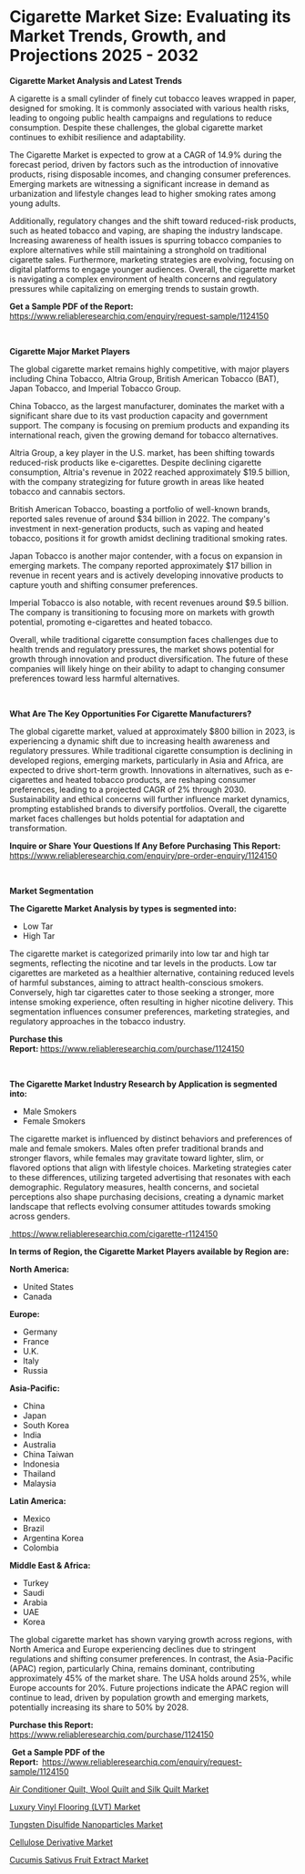 <p><h1>Cigarette Market Size: Evaluating its Market Trends, Growth, and Projections 2025 - 2032</h1></p><p><strong>Cigarette Market Analysis and Latest Trends</strong></p>
<p><p>A cigarette is a small cylinder of finely cut tobacco leaves wrapped in paper, designed for smoking. It is commonly associated with various health risks, leading to ongoing public health campaigns and regulations to reduce consumption. Despite these challenges, the global cigarette market continues to exhibit resilience and adaptability.</p><p>The Cigarette Market is expected to grow at a CAGR of 14.9% during the forecast period, driven by factors such as the introduction of innovative products, rising disposable incomes, and changing consumer preferences. Emerging markets are witnessing a significant increase in demand as urbanization and lifestyle changes lead to higher smoking rates among young adults. </p><p>Additionally, regulatory changes and the shift toward reduced-risk products, such as heated tobacco and vaping, are shaping the industry landscape. Increasing awareness of health issues is spurring tobacco companies to explore alternatives while still maintaining a stronghold on traditional cigarette sales. Furthermore, marketing strategies are evolving, focusing on digital platforms to engage younger audiences. Overall, the cigarette market is navigating a complex environment of health concerns and regulatory pressures while capitalizing on emerging trends to sustain growth.</p></p>
<p><strong>Get a Sample PDF of the Report:&nbsp;</strong> <a href="https://www.reliableresearchiq.com/enquiry/request-sample/1124150?utm_campaign=1896&utm_medium=2&utm_source=Github&utm_content=ia&utm_term=10022025&utm_id=cigarette">https://www.reliableresearchiq.com/enquiry/request-sample/1124150</a></p>
<p>&nbsp;</p>
<p><strong>Cigarette Major Market Players</strong></p>
<p><p>The global cigarette market remains highly competitive, with major players including China Tobacco, Altria Group, British American Tobacco (BAT), Japan Tobacco, and Imperial Tobacco Group. </p><p>China Tobacco, as the largest manufacturer, dominates the market with a significant share due to its vast production capacity and government support. The company is focusing on premium products and expanding its international reach, given the growing demand for tobacco alternatives.</p><p>Altria Group, a key player in the U.S. market, has been shifting towards reduced-risk products like e-cigarettes. Despite declining cigarette consumption, Altria's revenue in 2022 reached approximately $19.5 billion, with the company strategizing for future growth in areas like heated tobacco and cannabis sectors.</p><p>British American Tobacco, boasting a portfolio of well-known brands, reported sales revenue of around $34 billion in 2022. The company's investment in next-generation products, such as vaping and heated tobacco, positions it for growth amidst declining traditional smoking rates.</p><p>Japan Tobacco is another major contender, with a focus on expansion in emerging markets. The company reported approximately $17 billion in revenue in recent years and is actively developing innovative products to capture youth and shifting consumer preferences.</p><p>Imperial Tobacco is also notable, with recent revenues around $9.5 billion. The company is transitioning to focusing more on markets with growth potential, promoting e-cigarettes and heated tobacco.</p><p>Overall, while traditional cigarette consumption faces challenges due to health trends and regulatory pressures, the market shows potential for growth through innovation and product diversification. The future of these companies will likely hinge on their ability to adapt to changing consumer preferences toward less harmful alternatives.</p></p>
<p>&nbsp;</p>
<p><strong>What Are The Key Opportunities For Cigarette Manufacturers?</strong></p>
<p><p>The global cigarette market, valued at approximately $800 billion in 2023, is experiencing a dynamic shift due to increasing health awareness and regulatory pressures. While traditional cigarette consumption is declining in developed regions, emerging markets, particularly in Asia and Africa, are expected to drive short-term growth. Innovations in alternatives, such as e-cigarettes and heated tobacco products, are reshaping consumer preferences, leading to a projected CAGR of 2% through 2030. Sustainability and ethical concerns will further influence market dynamics, prompting established brands to diversify portfolios. Overall, the cigarette market faces challenges but holds potential for adaptation and transformation.</p></p>
<p><strong>Inquire or Share Your Questions If Any Before Purchasing This Report:</strong> <a href="https://www.reliableresearchiq.com/enquiry/pre-order-enquiry/1124150?utm_campaign=1896&utm_medium=2&utm_source=Github&utm_content=ia&utm_term=10022025&utm_id=cigarette">https://www.reliableresearchiq.com/enquiry/pre-order-enquiry/1124150</a></p>
<p>&nbsp;</p>
<p><strong>Market Segmentation</strong></p>
<p><strong>The Cigarette Market Analysis by types is segmented into:</strong></p>
<p><ul><li>Low Tar</li><li>High Tar</li></ul></p>
<p><p>The cigarette market is categorized primarily into low tar and high tar segments, reflecting the nicotine and tar levels in the products. Low tar cigarettes are marketed as a healthier alternative, containing reduced levels of harmful substances, aiming to attract health-conscious smokers. Conversely, high tar cigarettes cater to those seeking a stronger, more intense smoking experience, often resulting in higher nicotine delivery. This segmentation influences consumer preferences, marketing strategies, and regulatory approaches in the tobacco industry.</p></p>
<p><strong>Purchase this Report:&nbsp;</strong><a href="https://www.reliableresearchiq.com/purchase/1124150?utm_campaign=1896&utm_medium=2&utm_source=Github&utm_content=ia&utm_term=10022025&utm_id=cigarette">https://www.reliableresearchiq.com/purchase/1124150</a></p>
<p>&nbsp;</p>
<p><strong>The Cigarette Market Industry Research by Application is segmented into:</strong></p>
<p><ul><li>Male Smokers</li><li>Female Smokers</li></ul></p>
<p><p>The cigarette market is influenced by distinct behaviors and preferences of male and female smokers. Males often prefer traditional brands and stronger flavors, while females may gravitate toward lighter, slim, or flavored options that align with lifestyle choices. Marketing strategies cater to these differences, utilizing targeted advertising that resonates with each demographic. Regulatory measures, health concerns, and societal perceptions also shape purchasing decisions, creating a dynamic market landscape that reflects evolving consumer attitudes towards smoking across genders.</p></p>
<p><a href="https://www.reliableresearchiq.com/cigarette-r1124150?utm_campaign=1896&utm_medium=2&utm_source=Github&utm_content=ia&utm_term=10022025&utm_id=cigarette">&nbsp;https://www.reliableresearchiq.com/cigarette-r1124150</a></p>
<p><strong>In terms of Region, the Cigarette Market Players available by Region are:</strong></p>
<p>
    <p> <strong> North America: </strong>
        <ul>
            <li>United States</li>
            <li>Canada</li>
        </ul>
        </p> 
    <p> <strong> Europe: </strong>
        <ul>
            <li>Germany</li>
            <li>France</li>
            <li>U.K.</li>
            <li>Italy</li>
            <li>Russia</li>
        </ul>
        </p> 
    <p> <strong> Asia-Pacific: </strong>
        <ul>
            <li>China</li>
            <li>Japan</li>
            <li>South Korea</li>
            <li>India</li>
            <li>Australia</li>
            <li>China Taiwan</li>
            <li>Indonesia</li>
            <li>Thailand</li>
            <li>Malaysia</li>
        </ul>
        </p> 
    <p> <strong> Latin America: </strong>
        <ul>
            <li>Mexico</li>
            <li>Brazil</li>
            <li>Argentina Korea</li>
            <li>Colombia</li>
        </ul>
        </p> 
    <p> <strong> Middle East & Africa: </strong>
        <ul>
            <li>Turkey</li>
            <li>Saudi</li>
            <li>Arabia</li>
            <li>UAE</li>
            <li>Korea</li>
        </ul>
    </p>
    </p>
<p><p>The global cigarette market has shown varying growth across regions, with North America and Europe experiencing declines due to stringent regulations and shifting consumer preferences. In contrast, the Asia-Pacific (APAC) region, particularly China, remains dominant, contributing approximately 45% of the market share. The USA holds around 25%, while Europe accounts for 20%. Future projections indicate the APAC region will continue to lead, driven by population growth and emerging markets, potentially increasing its share to 50% by 2028.</p></p>
<p><strong>Purchase this Report: </strong><a href="https://www.reliableresearchiq.com/purchase/1124150?utm_campaign=1896&utm_medium=2&utm_source=Github&utm_content=ia&utm_term=10022025&utm_id=cigarette">https://www.reliableresearchiq.com/purchase/1124150</a></p>
<p>&nbsp;<strong>Get a Sample PDF of the Report:&nbsp;&nbsp;</strong><a href="https://www.reliableresearchiq.com/enquiry/request-sample/1124150?utm_campaign=1896&utm_medium=2&utm_source=Github&utm_content=ia&utm_term=10022025&utm_id=cigarette">https://www.reliableresearchiq.com/enquiry/request-sample/1124150</a></p>
<p><strong></strong></p>
<p><p><a href="https://github.com/raquinyagua/Market-Research-Report-List-1/blob/main/air-conditioner-quilt-wool-quilt-and-silk-quilt-market.md?utm_campaign=1896&utm_medium=2&utm_source=Github&utm_content=ia&utm_term=10022025&utm_id=cigarette">Air Conditioner Quilt, Wool Quilt and Silk Quilt Market</a></p><p><a href="https://github.com/domnikgisken/Market-Research-Report-List-1/blob/main/luxury-vinyl-flooring-lvt-market.md?utm_campaign=1896&utm_medium=2&utm_source=Github&utm_content=ia&utm_term=10022025&utm_id=cigarette">Luxury Vinyl Flooring (LVT) Market</a></p><p><a href="https://www.linkedin.com/pulse/tungsten-disulfide-nanoparticles-market-size-growth-drivers-uhmjc?utm_campaign=1896&utm_medium=2&utm_source=Github&utm_content=ia&utm_term=10022025&utm_id=cigarette">Tungsten Disulfide Nanoparticles Market</a></p><p><a href="https://www.linkedin.com/pulse/comprehensive-analysis-global-cellulose-derivative-market-wroxc?utm_campaign=1896&utm_medium=2&utm_source=Github&utm_content=ia&utm_term=10022025&utm_id=cigarette">Cellulose Derivative Market</a></p><p><a href="https://www.linkedin.com/pulse/cucumis-sativus-fruit-extract-market-revolution-size-share-gupkc?utm_campaign=1896&utm_medium=2&utm_source=Github&utm_content=ia&utm_term=10022025&utm_id=cigarette">Cucumis Sativus Fruit Extract Market</a></p></p>